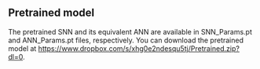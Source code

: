 ## Pretrained model

The pretrained SNN and its equivalent ANN are available in SNN_Params.pt and ANN_Params.pt files, respectively. You can download the pretrained model at https://www.dropbox.com/s/xhg0e2ndesqu5tj/Pretrained.zip?dl=0.
